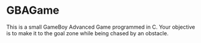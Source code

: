 # GBAGame
This is a small GameBoy Advanced Game programmed in C. Your objective is to make it to the goal zone while being chased by an obstacle.
